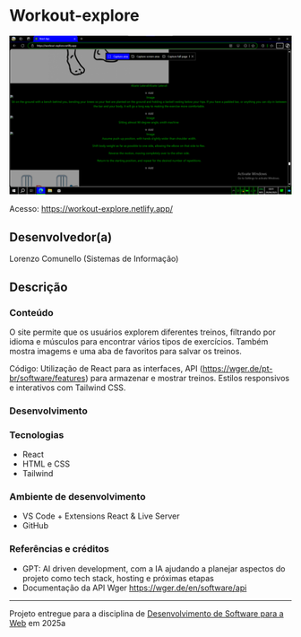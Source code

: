 # Workout-explore

![App screenshot](https://raw.githubusercontent.com/fclorenzo/Workout-explore/main/Screenshot.png)

Acesso: <https://workout-explore.netlify.app/>

## Desenvolvedor(a)

Lorenzo Comunello (Sistemas de Informação)

## Descrição

### Conteúdo

O site permite que os usuários explorem diferentes treinos, filtrando por idioma e músculos para encontrar vários tipos de exercícios. Também mostra imagems e uma aba de favoritos para salvar os treinos.

Código: Utilização de React para as interfaces, API (<https://wger.de/pt-br/software/features>) para armazenar e mostrar treinos. Estilos responsivos e interativos com Tailwind CSS.

### Desenvolvimento

### Tecnologias

- React
- HTML e CSS
- Tailwind

### Ambiente de desenvolvimento

- VS Code + Extensions React & Live Server
- GitHub

### Referências e créditos

- GPT: AI driven development, com a IA ajudando a planejar aspectos do projeto como tech stack, hosting e próximas etapas
- Documentação da API Wger <https://wger.de/en/software/api>

---
Projeto entregue para a disciplina de [Desenvolvimento de Software para a Web](http://github.com/andreainfufsm/elc1090-2025a) em 2025a
